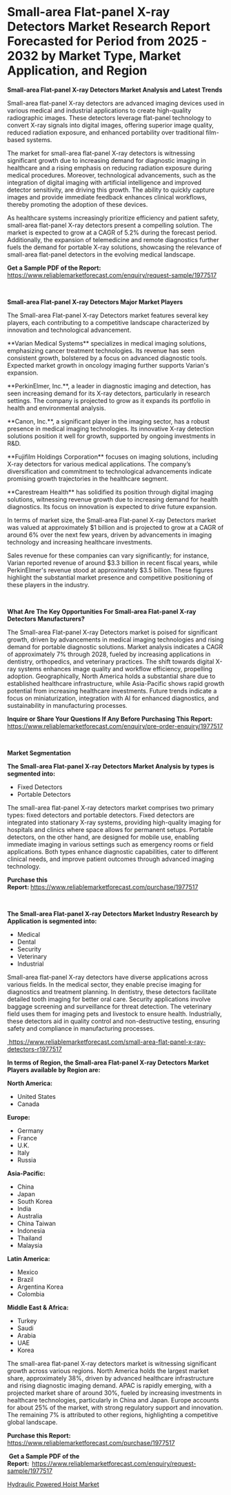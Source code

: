 <p><h1>Small-area Flat-panel X-ray Detectors Market Research Report Forecasted for Period from 2025 -  2032 by Market Type, Market Application, and Region</h1></p><p><strong>Small-area Flat-panel X-ray Detectors Market Analysis and Latest Trends</strong></p>
<p><p>Small-area flat-panel X-ray detectors are advanced imaging devices used in various medical and industrial applications to create high-quality radiographic images. These detectors leverage flat-panel technology to convert X-ray signals into digital images, offering superior image quality, reduced radiation exposure, and enhanced portability over traditional film-based systems.</p><p>The market for small-area flat-panel X-ray detectors is witnessing significant growth due to increasing demand for diagnostic imaging in healthcare and a rising emphasis on reducing radiation exposure during medical procedures. Moreover, technological advancements, such as the integration of digital imaging with artificial intelligence and improved detector sensitivity, are driving this growth. The ability to quickly capture images and provide immediate feedback enhances clinical workflows, thereby promoting the adoption of these devices.</p><p>As healthcare systems increasingly prioritize efficiency and patient safety, small-area flat-panel X-ray detectors present a compelling solution. The market is expected to grow at a CAGR of 5.2% during the forecast period. Additionally, the expansion of telemedicine and remote diagnostics further fuels the demand for portable X-ray solutions, showcasing the relevance of small-area flat-panel detectors in the evolving medical landscape.</p></p>
<p><strong>Get a Sample PDF of the Report:&nbsp;</strong> <a href="https://www.reliablemarketforecast.com/enquiry/request-sample/1977517?utm_campaign=2282&utm_medium=2&utm_source=Github&utm_content=ia&utm_term=01032025&utm_id=small-area-flat-panel-x-ray-detectors">https://www.reliablemarketforecast.com/enquiry/request-sample/1977517</a></p>
<p>&nbsp;</p>
<p><strong>Small-area Flat-panel X-ray Detectors Major Market Players</strong></p>
<p><p>The Small-area Flat-panel X-ray Detectors market features several key players, each contributing to a competitive landscape characterized by innovation and technological advancement. </p><p>**Varian Medical Systems** specializes in medical imaging solutions, emphasizing cancer treatment technologies. Its revenue has seen consistent growth, bolstered by a focus on advanced diagnostic tools. Expected market growth in oncology imaging further supports Varian's expansion.</p><p>**PerkinElmer, Inc.**, a leader in diagnostic imaging and detection, has seen increasing demand for its X-ray detectors, particularly in research settings. The company is projected to grow as it expands its portfolio in health and environmental analysis.</p><p>**Canon, Inc.**, a significant player in the imaging sector, has a robust presence in medical imaging technologies. Its innovative X-ray detection solutions position it well for growth, supported by ongoing investments in R&D.</p><p>**Fujifilm Holdings Corporation** focuses on imaging solutions, including X-ray detectors for various medical applications. The company’s diversification and commitment to technological advancements indicate promising growth trajectories in the healthcare segment.</p><p>**Carestream Health** has solidified its position through digital imaging solutions, witnessing revenue growth due to increasing demand for health diagnostics. Its focus on innovation is expected to drive future expansion.</p><p>In terms of market size, the Small-area Flat-panel X-ray Detectors market was valued at approximately $1 billion and is projected to grow at a CAGR of around 6% over the next few years, driven by advancements in imaging technology and increasing healthcare investments.</p><p>Sales revenue for these companies can vary significantly; for instance, Varian reported revenue of around $3.3 billion in recent fiscal years, while PerkinElmer's revenue stood at approximately $3.5 billion. These figures highlight the substantial market presence and competitive positioning of these players in the industry.</p></p>
<p>&nbsp;</p>
<p><strong>What Are The Key Opportunities For Small-area Flat-panel X-ray Detectors Manufacturers?</strong></p>
<p><p>The Small-area Flat-panel X-ray Detectors market is poised for significant growth, driven by advancements in medical imaging technologies and rising demand for portable diagnostic solutions. Market analysis indicates a CAGR of approximately 7% through 2028, fueled by increasing applications in dentistry, orthopedics, and veterinary practices. The shift towards digital X-ray systems enhances image quality and workflow efficiency, propelling adoption. Geographically, North America holds a substantial share due to established healthcare infrastructure, while Asia-Pacific shows rapid growth potential from increasing healthcare investments. Future trends indicate a focus on miniaturization, integration with AI for enhanced diagnostics, and sustainability in manufacturing processes.</p></p>
<p><strong>Inquire or Share Your Questions If Any Before Purchasing This Report:</strong> <a href="https://www.reliablemarketforecast.com/enquiry/pre-order-enquiry/1977517?utm_campaign=2282&utm_medium=2&utm_source=Github&utm_content=ia&utm_term=01032025&utm_id=small-area-flat-panel-x-ray-detectors">https://www.reliablemarketforecast.com/enquiry/pre-order-enquiry/1977517</a></p>
<p>&nbsp;</p>
<p><strong>Market Segmentation</strong></p>
<p><strong>The Small-area Flat-panel X-ray Detectors Market Analysis by types is segmented into:</strong></p>
<p><ul><li>Fixed Detectors</li><li>Portable Detectors</li></ul></p>
<p><p>The small-area flat-panel X-ray detectors market comprises two primary types: fixed detectors and portable detectors. Fixed detectors are integrated into stationary X-ray systems, providing high-quality imaging for hospitals and clinics where space allows for permanent setups. Portable detectors, on the other hand, are designed for mobile use, enabling immediate imaging in various settings such as emergency rooms or field applications. Both types enhance diagnostic capabilities, cater to different clinical needs, and improve patient outcomes through advanced imaging technology.</p></p>
<p><strong>Purchase this Report:&nbsp;</strong><a href="https://www.reliablemarketforecast.com/purchase/1977517?utm_campaign=2282&utm_medium=2&utm_source=Github&utm_content=ia&utm_term=01032025&utm_id=small-area-flat-panel-x-ray-detectors">https://www.reliablemarketforecast.com/purchase/1977517</a></p>
<p>&nbsp;</p>
<p><strong>The Small-area Flat-panel X-ray Detectors Market Industry Research by Application is segmented into:</strong></p>
<p><ul><li>Medical</li><li>Dental</li><li>Security</li><li>Veterinary</li><li>Industrial</li></ul></p>
<p><p>Small-area flat-panel X-ray detectors have diverse applications across various fields. In the medical sector, they enable precise imaging for diagnostics and treatment planning. In dentistry, these detectors facilitate detailed tooth imaging for better oral care. Security applications involve baggage screening and surveillance for threat detection. The veterinary field uses them for imaging pets and livestock to ensure health. Industrially, these detectors aid in quality control and non-destructive testing, ensuring safety and compliance in manufacturing processes.</p></p>
<p><a href="https://www.reliablemarketforecast.com/small-area-flat-panel-x-ray-detectors-r1977517?utm_campaign=2282&utm_medium=2&utm_source=Github&utm_content=ia&utm_term=01032025&utm_id=small-area-flat-panel-x-ray-detectors">&nbsp;https://www.reliablemarketforecast.com/small-area-flat-panel-x-ray-detectors-r1977517</a></p>
<p><strong>In terms of Region, the Small-area Flat-panel X-ray Detectors Market Players available by Region are:</strong></p>
<p>
    <p> <strong> North America: </strong>
        <ul>
            <li>United States</li>
            <li>Canada</li>
        </ul>
        </p> 
    <p> <strong> Europe: </strong>
        <ul>
            <li>Germany</li>
            <li>France</li>
            <li>U.K.</li>
            <li>Italy</li>
            <li>Russia</li>
        </ul>
        </p> 
    <p> <strong> Asia-Pacific: </strong>
        <ul>
            <li>China</li>
            <li>Japan</li>
            <li>South Korea</li>
            <li>India</li>
            <li>Australia</li>
            <li>China Taiwan</li>
            <li>Indonesia</li>
            <li>Thailand</li>
            <li>Malaysia</li>
        </ul>
        </p> 
    <p> <strong> Latin America: </strong>
        <ul>
            <li>Mexico</li>
            <li>Brazil</li>
            <li>Argentina Korea</li>
            <li>Colombia</li>
        </ul>
        </p> 
    <p> <strong> Middle East & Africa: </strong>
        <ul>
            <li>Turkey</li>
            <li>Saudi</li>
            <li>Arabia</li>
            <li>UAE</li>
            <li>Korea</li>
        </ul>
    </p>
    </p>
<p><p>The small-area flat-panel X-ray detectors market is witnessing significant growth across various regions. North America holds the largest market share, approximately 38%, driven by advanced healthcare infrastructure and rising diagnostic imaging demand. APAC is rapidly emerging, with a projected market share of around 30%, fueled by increasing investments in healthcare technologies, particularly in China and Japan. Europe accounts for about 25% of the market, with strong regulatory support and innovation. The remaining 7% is attributed to other regions, highlighting a competitive global landscape.</p></p>
<p><strong>Purchase this Report: </strong><a href="https://www.reliablemarketforecast.com/purchase/1977517?utm_campaign=2282&utm_medium=2&utm_source=Github&utm_content=ia&utm_term=01032025&utm_id=small-area-flat-panel-x-ray-detectors">https://www.reliablemarketforecast.com/purchase/1977517</a></p>
<p>&nbsp;<strong>Get a Sample PDF of the Report:&nbsp;&nbsp;</strong><a href="https://www.reliablemarketforecast.com/enquiry/request-sample/1977517?utm_campaign=2282&utm_medium=2&utm_source=Github&utm_content=ia&utm_term=01032025&utm_id=small-area-flat-panel-x-ray-detectors">https://www.reliablemarketforecast.com/enquiry/request-sample/1977517</a></p>
<p><strong></strong></p>
<p><p><a href="https://github.com/NargisHussain432/Market-Research-Report-List-1/blob/main/hydraulic-powered-hoist-market.md?utm_campaign=2282&utm_medium=2&utm_source=Github&utm_content=ia&utm_term=01032025&utm_id=small-area-flat-panel-x-ray-detectors">Hydraulic Powered Hoist Market</a></p></p>